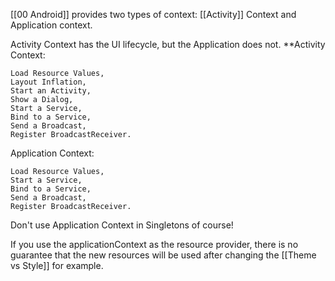 [[00 Android]] provides two types of context: [[Activity]] Context and Application context.

Activity Context has the UI lifecycle, but the Application does not. 
**Activity Context: 
```
Load Resource Values,  
Layout Inflation,  
Start an Activity,  
Show a Dialog,  
Start a Service,  
Bind to a Service,  
Send a Broadcast,  
Register BroadcastReceiver.
```

Application Context:
```
Load Resource Values,  
Start a Service,  
Bind to a Service,  
Send a Broadcast,  
Register BroadcastReceiver.
```

Don't use Application Context in Singletons of course!

If you use the applicationContext as the resource provider, there is no guarantee that the new resources will be used after changing the [[Theme vs Style]] for example.
